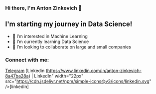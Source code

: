 ### Hi there, I'm Anton Zinkevich 👋

## I'm starting my journey in Data Science!
- 👀 I’m interested in Machine Learning
- 🌱 I’m currently learning Data Science
- 💞️ I’m looking to collaborate on large and small companies

### Connect with me:
[Telegram](https://t.me/znkvch_a)
[Linkedin (https://www.linkedin.com/in/anton-zinkevich-8a47ba28a) | LinkedIn" width="22px" src="https://cdn.jsdelivr.net/npm/simple-icons@v3/icons/linkedin.svg" />]linkedin]
